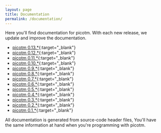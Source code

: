 ```yaml
---
layout: page
title: Documentation
permalink: /documentation/
---
```


Here you'll find documentation for picotm. With each new release, we
update and improve the documentation.

 - [picotm 0.13.\*][picotm-0_13_0]{:target="_blank"}
 - [picotm 0.12.\*][picotm-0_12_0]{:target="_blank"}
 - [picotm 0.11.\*][picotm-0_11_0]{:target="_blank"}
 - [picotm 0.10.\*][picotm-0_10_0]{:target="_blank"}
 - [picotm 0.9.\*][picotm-0_9_0]{:target="_blank"}
 - [picotm 0.8.\*][picotm-0_8_0]{:target="_blank"}
 - [picotm 0.7.\*][picotm-0_7_0]{:target="_blank"}
 - [picotm 0.6.\*][picotm-0_6_0]{:target="_blank"}
 - [picotm 0.5.\*][picotm-0_5_0]{:target="_blank"}
 - [picotm 0.4.\*][picotm-0_4_0]{:target="_blank"}
 - [picotm 0.3.\*][picotm-0_3_0]{:target="_blank"}
 - [picotm 0.2.\*][picotm-0_2_0]{:target="_blank"}
 - [picotm 0.1.\*][picotm-0_1_0]{:target="_blank"}

All documentation is generated from source-code header files, You'll have
the same information at hand when you're programming with picotm.

[picotm-0_13_0]: /docs/picotm-doc-0.13.0/index.html
[picotm-0_12_0]: /docs/picotm-doc-0.12.0/index.html
[picotm-0_11_0]: /docs/picotm-doc-0.11.0/index.html
[picotm-0_10_0]: /docs/picotm-doc-0.10.0/index.html
[picotm-0_9_0]: /docs/picotm-doc-0.9.0/index.html
[picotm-0_8_0]: /docs/picotm-doc-0.8.0/index.html
[picotm-0_7_0]: /docs/picotm-doc-0.7.0/index.html
[picotm-0_6_0]: /docs/picotm-doc-0.6.0/index.html
[picotm-0_5_0]: /docs/picotm-doc-0.5.0/index.html
[picotm-0_4_0]: /docs/picotm-doc-0.4.0/index.html
[picotm-0_3_0]: /docs/picotm-doc-0.3.0/index.html
[picotm-0_2_0]: /docs/picotm-doc-0.2.0/index.html
[picotm-0_1_0]: /docs/picotm-0.1.0/index.html
